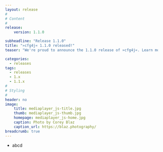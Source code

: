 ```yaml
---
layout: release
#
# Content
#
release:
    version: 1.1.0

subheadline: "Release 1.1.0"
title: "»cfg4j« 1.1.0 released!"
teaser: "We're proud to announce the 1.1.0 release of »cfg4j«. Learn more about new features in this article."

categories:
  - releases
tags:
  - releases
  - 1.x
  - 1.1.x
#
# Styling
#
header: no
image:
    title: mediaplayer_js-title.jpg
    thumb: mediaplayer_js-thumb.jpg
    homepage: mediaplayer_js-home.jpg
    caption: Photo by Corey Blaz
    caption_url: https://blaz.photography/
breadcrumb: true
---
```


* abcd